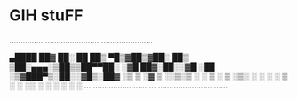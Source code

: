 # GIH stuFF
................................................................

  ▄████  ██▓ ██░ ██ 
 ██▒ ▀█▒▓██▒▓██░ ██▒
▒██░▄▄▄░▒██▒▒██▀▀██░
░▓█  ██▓░██░░▓█ ░██ 
░▒▓███▀▒░██░░▓█▒░██▓
 ░▒   ▒ ░▓   ▒ ░░▒░▒
  ░   ░  ▒ ░ ▒ ░▒░ ░
░ ░   ░  ▒ ░ ░  ░░ ░
      ░  ░   ░  ░  ░
................................................................







